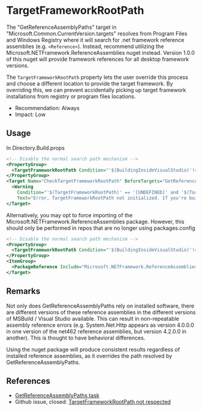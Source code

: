 # TargetFrameworkRootPath

The "GetReferenceAssemblyPaths" target in "Microsoft.Common.CurrentVersion.targets" resolves from Program Files and Windows Registry where it will search for .net framework reference assemblies (e.g. `<Reference>`).  Instead, recommend utilizing the Microsoft.NETFramework.ReferenceAssemblies nuget instead. Version 1.0.0 of this nuget will provide framework references for all desktop framework versions. 

The `TargetFrameworkRootPath` property lets the user override this process and choose a different location to provide the target framework. By overriding this, we can prevent accidentally picking up target framework installations from registry or program files locations.

- Recommendation: Always
- Impact: Low

## Usage

In Directory.Build.props

```xml
<!-- Disable the normal search path mechanism -->
<PropertyGroup>
  <TargetFrameworkRootPath Condition="'$(BuildingInsideVisualStudio)'!='true'">[UNDEFINED]</TargetFrameworkRootPath>
</PropertyGroup>
<Target Name="CheckTargetFrameworkRootPath" BeforeTargets="GetReferenceAssemblyPaths" Condition="'$(BuildingInsideVisualStudio)'!='true'">
  <Warning
    Condition="'$(TargetFrameworkRootPath)' == '[UNDEFINED]' and '$(TargetFrameworkIdentifier)' == '.NETFramework'"
    Text="Error, TargetFrameworkRootPath not initialized. If you're building for net462 or any other version of desktop NETFramework, please reference the 'Microsoft.NETFramework.ReferenceAssemblies' nuget package and run restore on the project to fix up your framework reference paths." />
</Target>
```

Alternatively, you may opt to force importing of the Microsoft.NETFramework.ReferenceAssemblies package. However, this should only be performed in repos that are no longer using packages.config

```xml
<!-- Disable the normal search path mechanism -->
<PropertyGroup>
  <TargetFrameworkRootPath Condition="'$(BuildingInsideVisualStudio)'!='true'">[UNDEFINED]</TargetFrameworkRootPath>
</PropertyGroup>
<ItemGroup>
  <PackageReference Include="Microsoft.NETFramework.ReferenceAssemblies" Version="1.0.0" VersionOverride="1.0.0" />
</Target>
```

## Remarks

Not only does GetReferenceAssemblyPaths rely on installed software, there are different versions of these reference assemblies in the different versions of MSBuild / Visual Studio available. This can result in non-repeatable assembly reference errors (e.g. System.Net.Http appears as version 4.0.0.0 in one version of the net462 reference assemblies, but version 4.2.0.0 in another). This is thought to have behavioral differences.

Using the nuget package will produce consistent results regardless of installed reference assemblies, as it overrides the path resolved by GetReferenceAssemblyPaths.

## References
- [GetReferenceAssemblyPaths task](https://docs.microsoft.com/en-us/visualstudio/msbuild/getreferenceassemblypaths-task?view=vs-2019)
- Github issue, closed: [TargetFrameworkRootPath not respected](https://github.com/dotnet/msbuild/issues/598)